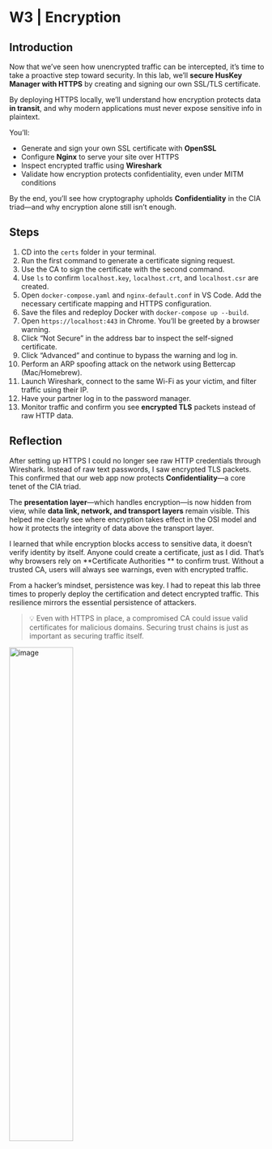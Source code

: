 # W3 | Encryption

## Introduction  
Now that we’ve seen how unencrypted traffic can be intercepted, it’s time to take a proactive step toward security. In this lab, we’ll **secure HusKey Manager with HTTPS** by creating and signing our own SSL/TLS certificate.

By deploying HTTPS locally, we’ll understand how encryption protects data **in transit**, and why modern applications must never expose sensitive info in plaintext.

You’ll:
- Generate and sign your own SSL certificate with **OpenSSL**
- Configure **Nginx** to serve your site over HTTPS
- Inspect encrypted traffic using **Wireshark**
- Validate how encryption protects confidentiality, even under MITM conditions

By the end, you’ll see how cryptography upholds **Confidentiality** in the CIA triad—and why encryption alone still isn’t enough.

## Steps  

1. CD into the `certs` folder in your terminal.  
2. Run the first command to generate a certificate signing request.  
3. Use the CA to sign the certificate with the second command.  
4. Use `ls` to confirm `localhost.key`, `localhost.crt`, and `localhost.csr` are created.  
5. Open `docker-compose.yaml` and `nginx-default.conf` in VS Code. Add the necessary certificate mapping and HTTPS configuration.  
6. Save the files and redeploy Docker with `docker-compose up --build`.  
7. Open `https://localhost:443` in Chrome. You’ll be greeted by a browser warning.  
8. Click “Not Secure” in the address bar to inspect the self-signed certificate.  
9. Click “Advanced” and continue to bypass the warning and log in.  
10. Perform an ARP spoofing attack on the network using Bettercap (Mac/Homebrew).  
11. Launch Wireshark, connect to the same Wi-Fi as your victim, and filter traffic using their IP.  
12. Have your partner log in to the password manager.  
13. Monitor traffic and confirm you see **encrypted TLS** packets instead of raw HTTP data.


## Reflection  

After setting up HTTPS I could no longer see raw HTTP credentials through Wireshark. Instead of raw text passwords, I saw encrypted TLS packets. This confirmed that our web app now protects **Confidentiality**—a core tenet of the CIA triad.

The **presentation layer**—which handles encryption—is now hidden from view, while **data link, network, and transport layers** remain visible. This helped me clearly see where encryption takes effect in the OSI model and how it protects the integrity of data above the transport layer.

I learned that while encryption blocks access to sensitive data, it doesn’t verify identity by itself. Anyone could create a certificate, just as I did. That’s why browsers rely on **Certificate Authorities ** to confirm trust. Without a trusted CA, users will always see warnings, even with encrypted traffic.

From a hacker’s mindset, persistence was key. I had to repeat this lab three times to properly deploy the certification and detect encrypted traffic. This resilience mirrors the essential persistence of attackers.

> 💡 Even with HTTPS in place, a compromised CA could issue valid certificates for malicious domains. Securing trust chains is just as important as securing traffic itself.

<img width="50%" alt="image" src="https://github.com/user-attachments/assets/e75b2e0d-860a-49af-8dd2-b6fd5493801c" />
